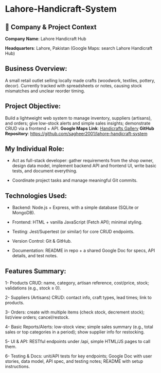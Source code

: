 # Lahore-Handicraft-System


## 📍 Company & Project Context
**Company Name**:
Lahore Handicraft Hub

**Headquarters**:
Lahore, Pakistan
(Google Maps: search Lahore Handicraft Hub)

## Business Overview:
A small retail outlet selling locally made crafts (woodwork, textiles, pottery, decor). Currently tracked with spreadsheets or notes, causing stock mismatches and unclear reorder timing.

## Project Objective:
Build a lightweight web system to manage inventory, suppliers (artisans), and orders; give low-stock alerts and simple sales insights; demonstrate CRUD via a frontend + API.
**Google Maps Link**: [Handicrafts Gallery](https://g.co/kgs/j1Vc3en) 
**GitHub Repository**:
https://github.com/sagheer2001/lahore-handicraft-system

## My Individual Role:
- Act as full-stack developer: gather requirements from the shop owner, design data model, implement backend API and frontend UI, write basic tests, and document everything.

- Coordinate project tasks and manage meaningful Git commits.

## Technologies Used:
- Backend: Node.js + Express, with a simple database (SQLite or MongoDB).

- Frontend: HTML + vanilla JavaScript (Fetch API); minimal styling.

- Testing: Jest/Supertest (or similar) for core CRUD endpoints.

- Version Control: Git & GitHub.

- Documentation: README in repo + a shared Google Doc for specs, API details, and test notes.

## Features Summary:
1- Products CRUD: name, category, artisan reference, cost/price, stock; validations (e.g., stock ≥ 0).

2- Suppliers (Artisans) CRUD: contact info, craft types, lead times; link to products.

3- Orders: create with multiple items (check stock, decrement stock); list/view orders; cancel/restock.

4- Basic Reports/Alerts: low-stock view; simple sales summary (e.g., total sales or top categories in a period); show supplier info for restocking.

5- UI & API: RESTful endpoints under /api, simple HTML/JS pages to call them.

6- Testing & Docs: unit/API tests for key endpoints; Google Doc with user stories, data model, API spec, and testing notes; README with setup instructions.

